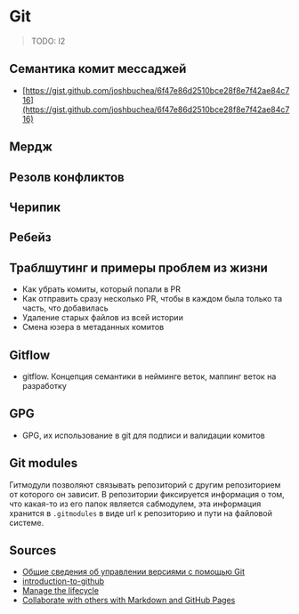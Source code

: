 # Git

> TODO: I2

## Семантика комит мессаджей

- [https://gist.github.com/joshbuchea/6f47e86d2510bce28f8e7f42ae84c716](https://gist.github.com/joshbuchea/6f47e86d2510bce28f8e7f42ae84c716)

## Мердж

## Резолв конфликтов

## Черипик

## Ребейз

## Траблшутинг и примеры проблем из жизни

- Как убрать комиты, который попали в PR
- Как отправить сразу несколько PR, чтобы в каждом была только та часть, что добавилась
- Удаление старых файлов из всей истории
- Смена юзера в метаданных комитов

## Gitflow

- gitflow. Концепция семантики в нейминге веток, маппинг веток на разработку

## GPG

- GPG, их использование в git для подписи и валидации комитов

## Git modules

Гитмодули позволяют связывать репозиторий с другим репозиторием от которого он зависит. В репозитории фиксируется информация о том, что какая-то из его папок является сабмодулем, эта информация хранится в `.gitmodules` в виде url к репозиторию и пути на файловой системе.

## Sources

- [Общие сведения об управлении версиями с помощью Git](https://docs.microsoft.com/ru-ru/learn/paths/intro-to-vc-git/)
- [introduction-to-github](https://docs.microsoft.com/en-us/learn/paths/collaborate-markdown-github-pages/)
- [Manage the lifecycle](https://docs.microsoft.com/en-us/learn/paths/manage-project-lifecycle-github/)
- [Collaborate with others with Markdown and GitHub Pages](https://docs.microsoft.com/en-us/learn/paths/collaborate-markdown-github-pages/)
